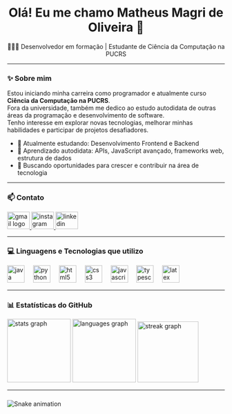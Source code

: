 

<h1 align="center">Olá! Eu me chamo Matheus Magri de Oliveira 👋</h1>

<p align="center">👨🏻‍💼 Desenvolvedor em formação | Estudante de Ciência da Computação na PUCRS</p>

---

### ✨ Sobre mim

Estou iniciando minha carreira como programador e atualmente curso **Ciência da Computação na PUCRS**.  
Fora da universidade, também me dedico ao estudo autodidata de outras áreas da programação e desenvolvimento de software.  
Tenho interesse em explorar novas tecnologias, melhorar minhas habilidades e participar de projetos desafiadores.

- 🌱 Atualmente estudando: Desenvolvimento Frontend e Backend
- 🧠 Aprendizado autodidata: APIs, JavaScript avançado, frameworks web, estrutura de dados
- 🎯 Buscando oportunidades para crescer e contribuir na área de tecnologia

---

### 📫 Contato

<div align="left">
  <a href="mailto:matheus.magri@edu.pucrs.br">
    <img src="https://raw.githubusercontent.com/maurodesouza/profile-readme-generator/master/src/assets/icons/social/gmail/default.svg" width="52" height="40" alt="gmail logo"  />
  </a> 
  <a href="https://www.instagram.com/matheus_md0/">
    <img src="https://raw.githubusercontent.com/maurodesouza/profile-readme-generator/master/src/assets/icons/social/instagram/default.svg" width="52" height="40" alt="instagram logo"  />
  </a>
  <a href="https://www.linkedin.com/in/matheus-magri-de-oliveira-3939982a9/">
    <img src="https://raw.githubusercontent.com/maurodesouza/profile-readme-generator/master/src/assets/icons/social/linkedin/default.svg" width="52" height="40" alt="linkedin logo"  />
  </a>
</div>

---

### 💻 Linguagens e Tecnologias que utilizo

<div align="left">
  <img src="https://cdn.jsdelivr.net/gh/devicons/devicon/icons/java/java-original.svg" height="40" alt="java logo"  />
  <img width="12" />
  <img src="https://cdn.jsdelivr.net/gh/devicons/devicon/icons/python/python-original.svg" height="40" alt="python logo"  />
  <img width="12" />
  <img src="https://cdn.jsdelivr.net/gh/devicons/devicon/icons/html5/html5-original.svg" height="40" alt="html5 logo"  />
  <img width="12" />
  <img src="https://cdn.jsdelivr.net/gh/devicons/devicon/icons/css3/css3-original.svg" height="40" alt="css3 logo"  />
  <img width="12" />
  <img src="https://cdn.jsdelivr.net/gh/devicons/devicon/icons/javascript/javascript-original.svg" height="40" alt="javascript logo"  />
  <img width="12" />
  <img src="https://cdn.jsdelivr.net/gh/devicons/devicon/icons/typescript/typescript-original.svg" height="40" alt="typescript logo"  />
  <img width="12" />
  <img src="https://cdn.jsdelivr.net/gh/devicons/devicon/icons/latex/latex-original.svg" height="40" alt="latex logo"  />
</div>

---

### 📊 Estatísticas do GitHub

<div align="left">
  <img src="https://github-readme-stats.vercel.app/api?username=matheusmopucrs&hide_title=false&hide_rank=false&show_icons=true&include_all_commits=true&count_private=true&disable_animations=false&theme=dracula&locale=en&hide_border=false&order=1" height="147" alt="stats graph"  />
  <img src="https://github-readme-stats.vercel.app/api/top-langs?username=matheusmopucrs&locale=en&hide_title=false&layout=compact&card_width=320&langs_count=5&theme=dracula&hide_border=false&order=2" height="147" alt="languages graph"  />
  <img src="https://streak-stats.demolab.com?user=matheusmopucrs&locale=en&mode=daily&theme=dracula&hide_border=false&border_radius=5&order=3" height="141" alt="streak graph"  />
</div>

---

###

<img src="https://raw.githubusercontent.com/matheusmopucrs/matheusmopucrs/output/snake.svg" alt="Snake animation" />

###
